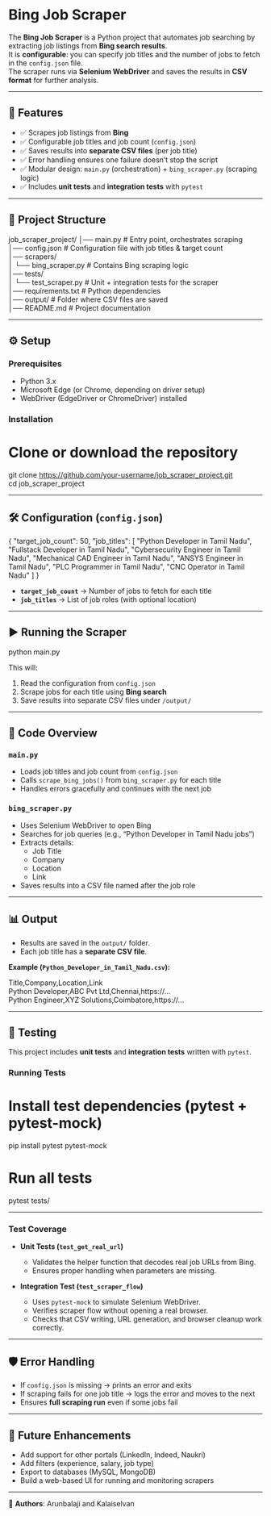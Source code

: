 # Bing Job Scraper

The **Bing Job Scraper** is a Python project that automates job searching by extracting job listings from **Bing search results**.  
It is **configurable**: you can specify job titles and the number of jobs to fetch in the `config.json` file.  
The scraper runs via **Selenium WebDriver** and saves the results in **CSV format** for further analysis.

---

## 🚀 Features
- ✅ Scrapes job listings from **Bing**
- ✅ Configurable job titles and job count (`config.json`)
- ✅ Saves results into **separate CSV files** (per job title)
- ✅ Error handling ensures one failure doesn’t stop the script
- ✅ Modular design: `main.py` (orchestration) + `bing_scraper.py` (scraping logic)
- ✅ Includes **unit tests** and **integration tests** with `pytest`

---

## 📂 Project Structure
job_scraper_project/
│── main.py                # Entry point, orchestrates scraping  
│── config.json            # Configuration file with job titles & target count  
│── scrapers/  
│     └── bing_scraper.py  # Contains Bing scraping logic  
│── tests/  
│     └── test_scraper.py  # Unit + integration tests for the scraper  
│── requirements.txt       # Python dependencies  
│── output/                # Folder where CSV files are saved  
│── README.md              # Project documentation  

---

## ⚙️ Setup

### Prerequisites
- Python 3.x  
- Microsoft Edge (or Chrome, depending on driver setup)  
- WebDriver (EdgeDriver or ChromeDriver) installed  

### Installation
# Clone or download the repository  
git clone https://github.com/your-username/job_scraper_project.git  
cd job_scraper_project  

---

## 🛠 Configuration (`config.json`)

{
  "target_job_count": 50,
  "job_titles": [
    "Python Developer in Tamil Nadu",
    "Fullstack Developer in Tamil Nadu",
    "Cybersecurity Engineer in Tamil Nadu",
    "Mechanical CAD Engineer in Tamil Nadu",
    "ANSYS Engineer in Tamil Nadu",
    "PLC Programmer in Tamil Nadu",
    "CNC Operator in Tamil Nadu"
  ]
}

- **`target_job_count`** → Number of jobs to fetch for each title  
- **`job_titles`** → List of job roles (with optional location)  

---

## ▶️ Running the Scraper
python main.py

This will:  
1. Read the configuration from `config.json`  
2. Scrape jobs for each title using **Bing search**  
3. Save results into separate CSV files under `/output/`  

---

## 📜 Code Overview

### `main.py`
- Loads job titles and job count from `config.json`  
- Calls `scrape_bing_jobs()` from `bing_scraper.py` for each title  
- Handles errors gracefully and continues with the next job  

### `bing_scraper.py`
- Uses Selenium WebDriver to open Bing  
- Searches for job queries (e.g., “Python Developer in Tamil Nadu jobs”)  
- Extracts details:  
  - Job Title  
  - Company  
  - Location  
  - Link  
- Saves results into a CSV file named after the job role  

---

## 📊 Output

- Results are saved in the `output/` folder.  
- Each job title has a **separate CSV file**.  

**Example (`Python_Developer_in_Tamil_Nadu.csv`):**

Title,Company,Location,Link  
Python Developer,ABC Pvt Ltd,Chennai,https://...  
Python Engineer,XYZ Solutions,Coimbatore,https://...  

---

## 🧪 Testing

This project includes **unit tests** and **integration tests** written with `pytest`.  

### Running Tests
# Install test dependencies (pytest + pytest-mock)  
pip install pytest pytest-mock  

# Run all tests  
pytest tests/  

---

### Test Coverage

- **Unit Tests (`test_get_real_url`)**  
  - Validates the helper function that decodes real job URLs from Bing.  
  - Ensures proper handling when parameters are missing.  

- **Integration Test (`test_scraper_flow`)**  
  - Uses `pytest-mock` to simulate Selenium WebDriver.  
  - Verifies scraper flow without opening a real browser.  
  - Checks that CSV writing, URL generation, and browser cleanup work correctly.  

---

## 🛡 Error Handling
- If `config.json` is missing → prints an error and exits  
- If scraping fails for one job title → logs the error and moves to the next  
- Ensures **full scraping run** even if some jobs fail  

---

## 🔮 Future Enhancements
- Add support for other portals (LinkedIn, Indeed, Naukri)  
- Add filters (experience, salary, job type)  
- Export to databases (MySQL, MongoDB)  
- Build a web-based UI for running and monitoring scrapers  

---

📌 **Authors**: Arunbalaji and Kalaiselvan
